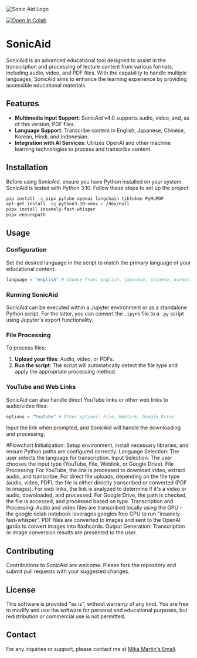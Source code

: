![Sonic Aid Logo](https://github.com/Classacre/SONIC-AID/assets/40638863/5c8653ab-2203-4ba1-9122-d15d4bd053b1)

<a target="_blank" href="https://colab.research.google.com/github/Classacre/SONIC-AID/blob/main/4_0_SonicAid.ipynb">
  <img src="https://colab.research.google.com/assets/colab-badge.svg" alt="Open In Colab"/>
</a>

# SonicAid

SonicAid is an advanced educational tool designed to assist in the transcription and processing of lecture content from various formats, including audio, video, and PDF files. With the capability to handle multiple languages, SonicAid aims to enhance the learning experience by providing accessible educational materials.

## Features

- **Multimedia Input Support**: SonicAid v4.0 supports audio, video, and, as of this version, PDF files.
- **Language Support**: Transcribe content in English, Japanese, Chinese, Korean, Hindi, and Indonesian.
- **Integration with AI Services**: Utilizes OpenAI and other machine learning technologies to process and transcribe content.

## Installation

Before using SonicAid, ensure you have Python installed on your system. SonicAid is tested with Python 3.10. Follow these steps to set up the project:

```bash
pip install -q pipx pytube openai langchain tiktoken PyMuPDF
apt-get install -qq python3.10-venv > /dev/null
pipx install insanely-fast-whisper
pipx ensurepath
```

## Usage

### Configuration

Set the desired language in the script to match the primary language of your educational content:

```python
language = "english" # Choose from: english, japanese, chinese, korean, indian (Hindi), indonesian
```

### Running SonicAid

SonicAid can be executed within a Jupyter environment or as a standalone Python script. For the latter, you can convert the `.ipynb` file to a `.py` script using Jupyter's export functionality.

### File Processing

To process files:

1. **Upload your files**: Audio, video, or PDFs.
2. **Run the script**: The script will automatically detect the file type and apply the appropriate processing method.

### YouTube and Web Links

SonicAid can also handle direct YouTube links or other web links to audio/video files:

```python
options = "Youtube" # Other options: File, Weblink, Google Drive
```

Input the link when prompted, and SonicAid will handle the downloading and processing.

#Flowchart
    Initialization: Setup environment, install necessary libraries, and ensure Python paths are configured correctly.
    Language Selection: The user selects the language for transcription.
    Input Selection: The user chooses the input type (YouTube, File, Weblink, or Google Drive).
    File Processing:
        For YouTube, the link is processed to download video, extract audio, and transcribe.
        For direct file uploads, depending on the file type (audio, video, PDF), the file is either directly transcribed or converted (PDF to images).
        For web links, the link is analyzed to determine if it's a video or audio, downloaded, and processed.
        For Google Drive, the path is checked, the file is accessed, and processed based on type.
    Transcription and Processing:
        Audio and video files are transcribed locally using the GPU - the google colab notebook leverages googles free GPU to run "insanely-fast-whisper".
        PDF files are converted to images and sent to the OpenAI gpt4o to convert images into flashcards.
    Output Generation: Transcription or image conversion results are presented to the user.



## Contributing

Contributions to SonicAid are welcome. Please fork the repository and submit pull requests with your suggested changes.

## License

This software is provided "as is", without warranty of any kind. You are free to modify and use the software for personal and educational purposes, but redistribution or commercial use is not permitted.

## Contact

For any inquiries or support, please contact me at [Mika Martin's Email](nieuwenhuyzenmikamartin@gmail.com).
